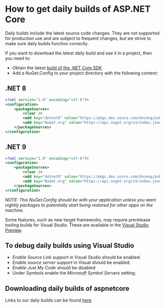 # How to get daily builds of ASP.NET Core

Daily builds include the latest source code changes. They are not supported for production use and are subject to frequent changes, but we strive to make sure daily builds function correctly.

If you want to download the latest daily build and use it in a project, then you need to:

* Obtain the latest [build of the .NET Core SDK](https://github.com/dotnet/sdk/blob/main/documentation/package-table.md).
* Add a NuGet.Config to your project directory with the following content:

## .NET 8

  ```xml
  <?xml version="1.0" encoding="utf-8"?>
  <configuration>
      <packageSources>
          <clear />
          <add key="dotnet8" value="https://pkgs.dev.azure.com/dnceng/public/_packaging/dotnet8/nuget/v3/index.json" />
          <add key="NuGet.org" value="https://api.nuget.org/v3/index.json" />
      </packageSources>
  </configuration>
  ```

## .NET 9

  ```xml
  <?xml version="1.0" encoding="utf-8"?>
  <configuration>
      <packageSources>
          <clear />
          <add key="dotnet9" value="https://pkgs.dev.azure.com/dnceng/public/_packaging/dotnet9/nuget/v3/index.json" />
          <add key="NuGet.org" value="https://api.nuget.org/v3/index.json" />
      </packageSources>
  </configuration>
  ```

  *NOTE: This NuGet.Config should be with your application unless you want nightly packages to potentially start being restored for other apps on the machine.*

Some features, such as new target frameworks, may require prerelease tooling builds for Visual Studio.
These are available in the [Visual Studio Preview](https://www.visualstudio.com/vs/preview/).

## To debug daily builds using Visual Studio

* *Enable Source Link support* in Visual Studio should be enabled.
* *Enable source server support* in Visual should be enabled.
* *Enable Just My Code* should be disabled
* Under Symbols enable the *Microsoft Symbol Servers* setting.

## Downloading daily builds of aspnetcore

Links to our daily builds can be found [here](https://github.com/dotnet/aspnetcore/blob/main/README.md#nightly-builds).
